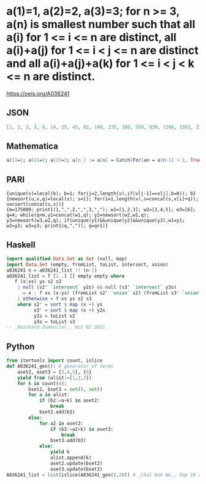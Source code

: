 # a\(1\)\=1, a\(2\)\=2, a\(3\)\=3; for n \>\= 3, a\(n\) is smallest number such that all a\(i\) for 1 <\= i <\= n are distinct, all a\(i\)\+a\(j\) for 1 <\= i < j <\= n are distinct and all a\(i\)\+a\(j\)\+a\(k\) for 1 <\= i < j < k <\= n are distinct\.
https://oeis.org/A036241
## JSON
```JSON
[1, 2, 3, 5, 8, 14, 25, 45, 82, 140, 235, 388, 559, 839, 1286, 1582, 2221, 3144, 4071, 5795, 6872, 9204, 11524, 13796, 17686, 21489, 26019, 31080, 37742, 45067, 53144, 58365, 67917, 78484, 91767, 106513, 118600, 133486, 147633, 166034, 174717]
```
## Mathematica
```Mathematica
a[1]=1; a[2]=2; a[3]=3; a[n_] := a[n] = Catch[For[an = a[n-1] + 1, True, an++, a[n] = an; t2 = Flatten[Table[a[i] + a[j], {i, 1, n}, {j, i+1, n}]]; If[n*(n-1)/2 == Length[Union[t2]], t3 = Flatten[Table[a[i] + a[j] + a[k], {i, 1, n}, {j, i+1, n}, {k, j+1, n}]]; If[ n*(n-1)*(n-2)/6 == Length[Union[t3]], Throw[an]]]]]; Table[Print[a[n]]; a[n], {n, 1, 41}] (* _Jean-François Alcover_, Jul 24 2012 *)
```
## PARI
```PARI
{unique(v)=local(b); b=1; for(j=2,length(v),if(v[j-1]==v[j],b=0)); b}
{newsort(u,v,q)=local(s); s=[]; for(i=1,length(v),s=concat(s,v[i]+q)); vecsort(concat(u,s))}
{m=175000; print1(1,",",2,",",3,","); w1=[1,2,3]; w2=[3,4,5]; w3=[6]; q=4; while(q<m,y1=concat(w1,q); y2=newsort(w2,w1,q); y3=newsort(w3,w2,q); if(unique(y1)&&unique(y2)&&unique(y3),w1=y1; w2=y2; w3=y3; print1(q,",")); q=q+1)}
```
## Haskell
```Haskell
import qualified Data.Set as Set (null, map)
import Data.Set (empty, fromList, toList, intersect, union)
a036241 n = a036241_list !! (n-1)
a036241_list = f [1..] [] empty empty where
   f (x:xs) ys s2 s3
    | null (s2' `intersect` y2s) && null (s3' `intersect` y3s)
      = x : f xs (x:ys) (fromList s2' `union` s2) (fromList s3' `union` s3)
    | otherwise = f xs ys s2 s3
    where s2' = sort $ map (x +) ys
          s3' = sort $ map (x +) y2s
          y2s = toList s2
          y3s = toList s3
-- _Reinhard Zumkeller_, Oct 02 2011
```
## Python
```Python
from itertools import count, islice
def A036241_gen(): # generator of terms
    aset2, aset3 = {3,4,5}, {6}
    yield from (alist:=[1,2,3])
    for k in count(4):
        bset2, bset3 = set(), set()
        for a in alist:
            if (b2:=a+k) in aset2:
                break
            bset2.add(b2)
        else:
            for a2 in aset2:
                if (b3:=a2+k) in aset3:
                    break
                bset3.add(b3)
            else:
                yield k
                alist.append(k)
                aset2.update(bset2)
                aset3.update(bset3)
A036241_list = list(islice(A036241_gen(),20)) # _Chai Wah Wu_, Sep 10 2023
```
